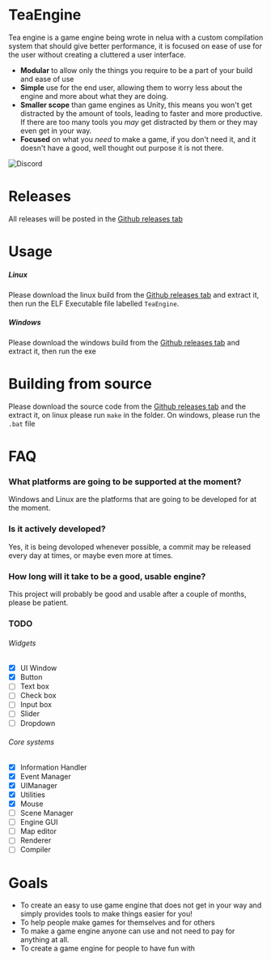 # TeaEngine
Tea engine is a game engine being wrote in nelua with a custom compilation system that should give better performance, it is focused on ease of use for the user without creating a cluttered a user interface.
* **Modular** to allow only the things you require to be a part of your build and ease of use
* **Simple** use for the end user, allowing them to worry less about the engine and more about what they are doing.
* **Smaller scope** than game engines as Unity, this means you won't get distracted by the amount of tools, leading to faster and more productive. If there are too many tools you *may* get distracted by them or they may even get in your way.
* **Focused** on what you *need* to make a game, if you don't need it, and it doesn't have a good, well thought out purpose it is not there.

![Discord](https://img.shields.io/discord/992551570547949568?color=blue&label=Discord&style=for-the-badge)

# Releases

All releases will be posted in the [Github releases tab](https://github.com/TeaSpillStudios/TeaEngine/releases)

# Usage

##### Linux

Please download the linux build from the [Github releases tab](https://github.com/TeaSpillStudios/TeaEngine/releases) and extract it, then run the ELF Executable file labelled `TeaEngine`.

##### Windows

Please download the windows build from the [Github releases tab](https://github.com/TeaSpillStudios/TeaEngine/releases) and extract it, then run the exe

# Building from source

Please download the source code from the [Github releases tab](https://github.com/TeaSpillStudios/TeaEngine/releases) and the extract it, on linux please run `make` in the folder. On windows, please run the `.bat` file

# FAQ

### What platforms are going to be supported at the moment?
Windows and Linux are the platforms that are going to be developed for at the moment.

### Is it actively developed?
Yes, it is being devoloped whenever possible, a commit may be released every day at times, or maybe even more at times.

### How long will it take to be a good, usable engine?
This project will probably be good and usable after a couple of months, please be patient.

### TODO

###### Widgets
- [x] UI Window
- [x] Button
- [ ] Text box
- [ ] Check box
- [ ] Input box
- [ ] Slider
- [ ] Dropdown

###### Core systems

- [x] Information Handler
- [x] Event Manager
- [x] UIManager
- [x] Utilities 
- [x] Mouse
- [ ] Scene Manager
- [ ] Engine GUI
- [ ] Map editor
- [ ] Renderer
- [ ] Compiler

# Goals

* To create an easy to use game engine that does not get in your way and simply provides tools to make things easier for you!
* To help people make games for themselves and for others
* To make a game engine anyone can use and not need to pay for anything at all.
* To create a game engine for people to have fun with
